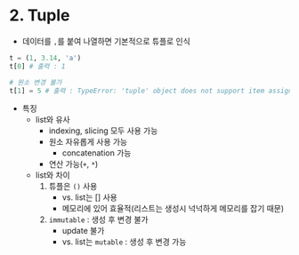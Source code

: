 # 2. Tuple
- 데이터를 `,`를 붙여 나열하면 기본적으로 튜플로 인식
```py
t = (1, 3.14, 'a')
t[0] # 출력 : 1

# 원소 변경 불가
t[1] = 5 # 출력 : TypeError: 'tuple' object does not support item assignment
```
- 특징
    - list와 유사
        - indexing, slicing 모두 사용 가능
        - 원소 자유롭게 사용 가능
            - concatenation 가능
        - 연산 가능(`+`, `*`)
    - list와 차이
        1. 튜플은 `()` 사용
            - vs. list는 [] 사용
            - 메모리에 있어 효율적(리스트는 생성시 넉넉하게 메모리를 잡기 때문)
        1. `immutable` : 생성 후 변경 불가
            - update 불가
            - vs. list는 `mutable` : 생성 후 변경 가능
